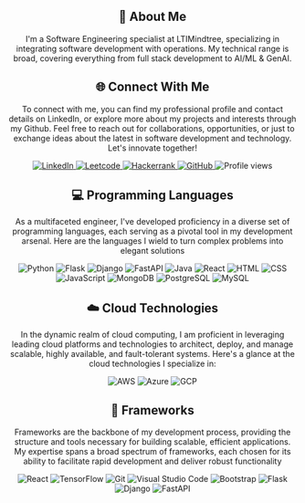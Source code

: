 <!--   <div align="center">
    <h1>
        <img src="https://readme-typing-svg.herokuapp.com?font=Jetbrains+mono&size=40&duration=3000&color=33FF33&center=true&vCenter=true&width=435&lines=Hey..+I'm Abhishek Gupta;This+is..;..my+Github..;" alt="Typing SVG"/>
   </h1> 
</div> -->

<div align="center">
    <h2>🚀 About Me</h2>
    <p>I'm a Software Engineering specialist at LTIMindtree, specializing in integrating software development with operations. My technical range is broad, covering everything from full stack development to AI/ML & GenAI.</p>
</div>

<div align="center">
    <!-- Replace href with your links -->
    <h2>🌐 Connect With Me</h2>
    <p>To connect with me, you can find my professional profile and contact details on LinkedIn, or explore more about my projects and interests through my Github. Feel free to reach out for collaborations, opportunities, or just to exchange ideas about the latest in software development and technology.
Let's innovate together!</p>
    <a href="https://www.linkedin.com/in/kalp-mota-357514148/">
        <img src="https://img.shields.io/badge/LinkedIn-0077B5?style=for-the-badge&logo=linkedin&logoColor=white" alt="LinkedIn"/>
    </a>
    <a href="https://leetcode.com/u/kalp12/">
        <img src="https://img.shields.io/badge/Leetcode-0077B5?style=for-the-badge&logo=leetcode&logoColor=white" alt="Leetcode"/>
    </a>
    <a href="https://www.hackerrank.com/profile/kalpmegh2000">
        <img src="https://img.shields.io/badge/Hackerrank-0077B5?style=for-the-badge&logo=hackerrank&logoColor=white" alt="Hackerrank"/>
    </a>
    <a href="https://github.com/kalp12" target="_blank">
    <img src="https://img.shields.io/badge/GitHub.svg?&style=for-the-badge&logo=github&logoColor=white" alt="GitHub"/>
</a>
<img src="https://komarev.com/ghpvc/?username=araj1695&style=for-the-badge" alt="Profile views" />
</div>


<div align="center">
    <!-- Replace with your skills -->
    <h2 align="center" class="section-heading">💻 Programming Languages</h2>
<p> As a multifaceted engineer, I've developed proficiency in a diverse set of programming languages, each serving as a pivotal tool in my development arsenal. Here are the languages I wield to turn complex problems into elegant solutions</p>
<div align="center">
   

<img src="https://img.shields.io/badge/Python-3776AB?style=for-the-badge&logo=python&logoColor=white" alt="Python"/>
<img src="https://img.shields.io/badge/Flask-000000?style=for-the-badge&logo=flask&logoColor=white" alt="Flask"/>
<img src="https://img.shields.io/badge/Django-000000?style=for-the-badge&logo=django&logoColor=white" alt="Django"/>
<img src="https://img.shields.io/badge/FastAPI-000000?style=for-the-badge&logo=fastapi&logoColor=white" alt="FastAPI"/>
<img src="https://img.shields.io/badge/Java-007396?style=for-the-badge&logo=java&logoColor=white" alt="Java"/>
<img src="https://img.shields.io/badge/React-61DAFB?style=for-the-badge&logo=react&logoColor=black" alt="React"/>
<img src="https://img.shields.io/badge/HTML-3776AB?style=for-the-badge&logo=html&logoColor=white" alt="HTML"/>
<img src="https://img.shields.io/badge/CSS-3776AB?style=for-the-badge&logo=css&logoColor=white" alt="CSS"/>
<img src="https://img.shields.io/badge/JavaScript-F7DF1E?style=for-the-badge&logo=javascript&logoColor=black" alt="JavaScript"/>
<img src="https://img.shields.io/badge/MongoDB-47A248?style=for-the-badge&logo=mongodb&logoColor=white" alt="MongoDB"/>
<img src="https://img.shields.io/badge/PostgreSQL-4169E1?style=for-the-badge&logo=postgresql&logoColor=white" alt="PostgreSQL"/>
<img src="https://img.shields.io/badge/MySQL-4479A1?style=for-the-badge&logo=mysql&logoColor=white" alt="MySQL"/>
</div>
</div>

<div align="center">
    <!-- Replace with your cloud tech skills -->
    <h2 align="center" class="section-heading">☁️ Cloud Technologies</h2>
<p>In the dynamic realm of cloud computing, I am proficient in leveraging leading cloud platforms and technologies to architect, deploy, and manage scalable, highly available, and fault-tolerant systems. Here's a glance at the cloud technologies I specialize in:</p>
<div align="center">
    <img src="https://img.shields.io/badge/AWS-232F3E?style=for-the-badge&logo=amazon-aws&logoColor=FF9900" alt="AWS"/>
<img src="https://img.shields.io/badge/Azure-0078D4?style=for-the-badge&logo=microsoft-azure&logoColor=white" alt="Azure"/>
<img src="https://img.shields.io/badge/GCP-4285F4?style=for-the-badge&logo=google-cloud&logoColor=white" alt="GCP"/>
  
</div>
</div>

<div align="center">
    <h2 align="center" class="section-heading">🔧 Frameworks</h2>
<p>Frameworks are the backbone of my development process, providing the structure and tools necessary for building scalable, efficient applications. My expertise spans a broad spectrum of frameworks, each chosen for its ability to facilitate rapid development and deliver robust functionality</p>
<div align="center">
  <img src="https://img.shields.io/badge/React-20232A?style=for-the-badge&logo=react&logoColor=61DAFB" alt="React"/>
  
  <img src="https://img.shields.io/badge/TensorFlow-FF6F00?style=for-the-badge&logo=tensorflow&logoColor=white" alt="TensorFlow"/>
  
  <img src="https://img.shields.io/badge/Git-F05032?style=for-the-badge&logo=git&logoColor=white" alt="Git"/>
  <img src="https://img.shields.io/badge/Visual%20Studio%20Code-007ACC?style=for-the-badge&logo=visualstudiocode&logoColor=white" alt="Visual Studio Code"/>
  
  
  <img src="https://img.shields.io/badge/Bootstrap-7952B3?style=for-the-badge&logo=bootstrap&logoColor=white" alt="Bootstrap"/>
  <img src="https://img.shields.io/badge/Flask-000000?style=for-the-badge&logo=flask&logoColor=white" alt="Flask"/>
  
<img src="https://img.shields.io/badge/Django-000000?style=for-the-badge&logo=django&logoColor=white" alt="Django"/>
<img src="https://img.shields.io/badge/FastAPI-000000?style=for-the-badge&logo=fastapi&logoColor=white" alt="FastAPI"/>
  
</div>
</div>
